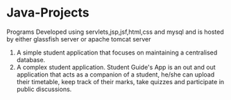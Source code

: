 # Java-Projects
Programs Developed using servlets,jsp,jsf,html,css and mysql and is hosted by either glassfish server or apache tomcat server
1. A simple student application that focuses on maintaining a centralised database.
2. A complex student application. Student Guide's App is an out and out application that acts as a companion of a student, he/she can upload their timetable, keep track of their marks, take quizzes and participate in public discussions.
